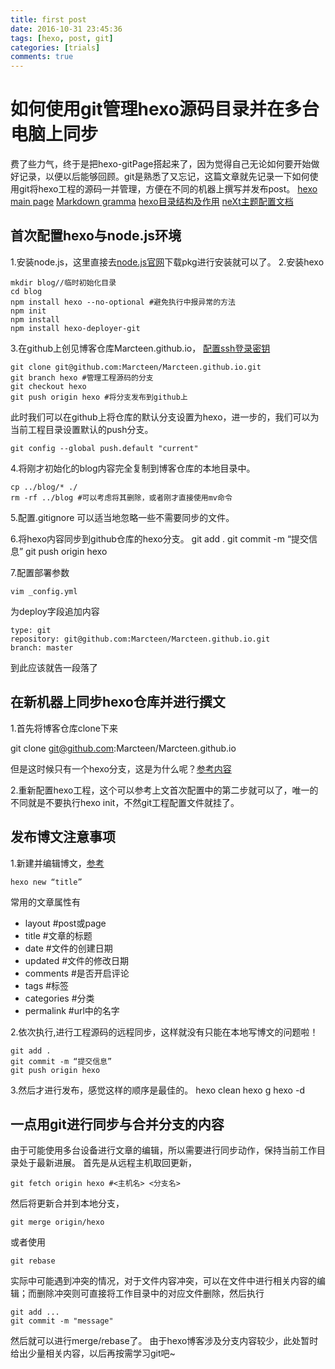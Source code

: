 ```yaml
---
title: first post
date: 2016-10-31 23:45:36
tags: [hexo, post, git]
categories: [trials]
comments: true
---
```

# 如何使用git管理hexo源码目录并在多台电脑上同步
费了些力气，终于是把hexo-gitPage搭起来了，因为觉得自己无论如何要开始做好记录，以便以后能够回顾。git是熟悉了又忘记，这篇文章就先记录一下如何使用git将hexo工程的源码一并管理，方便在不同的机器上撰写并发布post。
[hexo main page](https://hexo.io)
[Markdown gramma](http://www.appinn.com/markdown/#link)
[hexo目录结构及作用](http://www.tuicool.com/articles/fiYVbaY)
[neXt主题配置文档](https://github.com/iissnan/hexo-theme-next/wiki)

## 首次配置hexo与node.js环境
1.安装node.js，这里直接去[node.js官网](https://nodejs.org/en/)下载pkg进行安装就可以了。
2.安装hexo

	mkdir blog//临时初始化目录
	cd blog
	npm install hexo --no-optional #避免执行中报异常的方法
	npm init
	npm install
	npm install hexo-deployer-git
	
3.在github上创见博客仓库Marcteen.github.io， [配置ssh登录密钥](http://www.jianshu.com/p/a655bbc178e3)

	git clone git@github.com:Marcteen/Marcteen.github.io.git
	git branch hexo #管理工程源码的分支
	git checkout hexo
	git push origin hexo #将分支发布到github上
此时我们可以在github上将仓库的默认分支设置为hexo，进一步的，我们可以为当前工程目录设置默认的push分支。

	git config --global push.default "current"
	
4.将刚才初始化的blog内容完全复制到博客仓库的本地目录中。

	cp ../blog/* ./
	rm -rf ../blog #可以考虑将其删除，或者刚才直接使用mv命令
	
5.配置.gitignore
可以适当地忽略一些不需要同步的文件。
	
6.将hexo内容同步到github仓库的hexo分支。
	git add .
	git commit -m “提交信息”
	git push origin hexo
	
7.配置部署参数

	vim _config.yml
	
为deploy字段追加内容

	type: git
  	repository: git@github.com:Marcteen/Marcteen.github.io.git
  	branch: master
	
到此应该就告一段落了
## 在新机器上同步hexo仓库并进行撰文
1.首先将博客仓库clone下来

git clone git@github.com:Marcteen/Marcteen.github.io

但是这时候只有一个hexo分支，这是为什么呢？[参考内容](http://ilewen.com/questions/1940)

2.重新配置hexo工程，这个可以参考上文首次配置中的第二步就可以了，唯一的不同就是不要执行hexo init，不然git工程配置文件就挂了。

## 发布博文注意事项
1.新建并编辑博文，[参考](http://blog.csdn.net/wizardforcel/article/details/40684575)

	hexo new “title”
	
常用的文章属性有

* layout #post或page
* title	#文章的标题	 
* date	#文件的创建日期
* updated	#文件的修改日期
* comments	#是否开启评论	
* tags	#标签	 
* categories	#分类	 
* permalink	#url中的名字
	
2.依次执行,进行工程源码的远程同步，这样就没有只能在本地写博文的问题啦！

	git add .
	git commit -m “提交信息”
	git push origin hexo
	
3.然后才进行发布，感觉这样的顺序是最佳的。
	hexo clean
	hexo g
	hexo -d
	
## 一点用git进行同步与合并分支的内容
由于可能使用多台设备进行文章的编辑，所以需要进行同步动作，保持当前工作目录处于最新进展。
首先是从远程主机取回更新，

	git fetch origin hexo #<主机名> <分支名>
	
然后将更新合并到本地分支，

	git merge origin/hexo
	
或者使用

	git rebase

实际中可能遇到冲突的情况，对于文件内容冲突，可以在文件中进行相关内容的编辑；而删除冲突则可直接将工作目录中的对应文件删除，然后执行

	git add ...
	git commit -m "message"

然后就可以进行merge/rebase了。	由于hexo博客涉及分支内容较少，此处暂时给出少量相关内容，以后再按需学习git吧~
	

	
	


